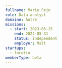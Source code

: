 ```yaml
---
fullname: Marie Peju
role: Data analyst
domaine: Autre
missions:
  - start: 2023-05-15
    end: 2024-05-31
    status: independent
    employer: Malt
startups:
  - locatio
memberType: beta
---
```


